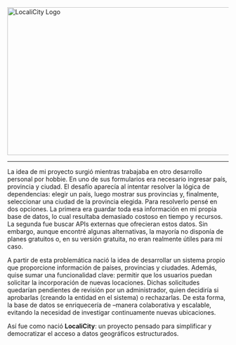 <img width="1243" height="336" alt="LocaliCity Logo" src="https://github.com/user-attachments/assets/81cd0e36-c6fc-466e-8f5d-62cfddcd9d50" />

---

La idea de mi proyecto surgió mientras trabajaba en otro desarrollo personal por hobbie. En uno de sus formularios era necesario ingresar país, provincia y ciudad. El desafío aparecía al intentar resolver la lógica de dependencias: elegir un país, luego mostrar sus provincias y, finalmente, seleccionar una ciudad de la provincia elegida.
Para resolverlo pensé en dos opciones. La primera era guardar toda esa información en mi propia base de datos, lo cual resultaba demasiado costoso en tiempo y recursos. La segunda fue buscar APIs externas que ofrecieran estos datos. Sin embargo, aunque encontré algunas alternativas, la mayoría no disponía de planes gratuitos o, en su versión gratuita, no eran realmente útiles para mi caso.

A partir de esta problemática nació la idea de desarrollar un sistema propio que proporcione información de países, provincias y ciudades. Además, quise sumar una funcionalidad clave: permitir que los usuarios puedan solicitar la incorporación de nuevas locaciones. Dichas solicitudes quedarían pendientes de revisión por un administrador, quien decidiría si aprobarlas (creando la entidad en el sistema) o rechazarlas. De esta forma, la base de datos se enriquecería de –manera colaborativa y escalable, evitando la necesidad de investigar continuamente nuevas ubicaciones.

Así fue como nació **LocaliCity**: un proyecto pensado para simplificar y democratizar el acceso a datos geográficos estructurados.
